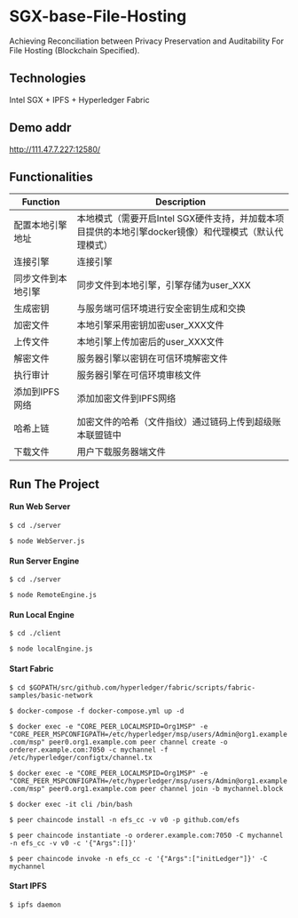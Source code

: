 # SGX-base-File-Hosting
Achieving Reconciliation between Privacy Preservation and Auditability For File Hosting (Blockchain Specified).

## Technologies

Intel SGX + IPFS + Hyperledger Fabric

## Demo addr
http://111.47.7.227:12580/

## Functionalities
|  Function  |  Description|
|  ----  | ----  |
| 配置本地引擎地址 | 本地模式（需要开启Intel SGX硬件支持，并加载本项目提供的本地引擎docker镜像）和代理模式（默认代理模式） |
| 连接引擎 | 连接引擎 |
| 同步文件到本地引擎 | 同步文件到本地引擎，引擎存储为user_XXX |
| 生成密钥 | 与服务端可信环境进行安全密钥生成和交换 |
| 加密文件 | 本地引擎采用密钥加密user_XXX文件| 
| 上传文件 | 本地引擎上传加密后的user_XXX文件 |
| 解密文件 | 服务器引擎以密钥在可信环境解密文件 |
| 执行审计 | 服务器引擎在可信环境审核文件 |
| 添加到IPFS网络 | 添加加密文件到IPFS网络 |
| 哈希上链 | 加密文件的哈希（文件指纹）通过链码上传到超级账本联盟链中 |
| 下载文件 | 用户下载服务器端文件 |

## Run The Project
#### Run Web Server

```$ cd ./server```

```$ node WebServer.js```

#### Run Server Engine

```$ cd ./server```

```$ node RemoteEngine.js```

#### Run Local Engine

```$ cd ./client```

```$ node localEngine.js```

#### Start Fabric

```$ cd $GOPATH/src/github.com/hyperledger/fabric/scripts/fabric-samples/basic-network```

```$ docker-compose -f docker-compose.yml up -d```

```$ docker exec -e "CORE_PEER_LOCALMSPID=Org1MSP" -e "CORE_PEER_MSPCONFIGPATH=/etc/hyperledger/msp/users/Admin@org1.example.com/msp" peer0.org1.example.com peer channel create -o orderer.example.com:7050 -c mychannel -f /etc/hyperledger/configtx/channel.tx```

```$ docker exec -e "CORE_PEER_LOCALMSPID=Org1MSP" -e "CORE_PEER_MSPCONFIGPATH=/etc/hyperledger/msp/users/Admin@org1.example.com/msp" peer0.org1.example.com peer channel join -b mychannel.block```

```$ docker exec -it cli /bin/bash```

```$ peer chaincode install -n efs_cc -v v0 -p github.com/efs```

```$ peer chaincode instantiate -o orderer.example.com:7050 -C mychannel -n efs_cc -v v0 -c '{"Args":[]}'```
 
```$ peer chaincode invoke -n efs_cc -c '{"Args":["initLedger"]}' -C mychannel```

#### Start IPFS

```$ ipfs daemon```

